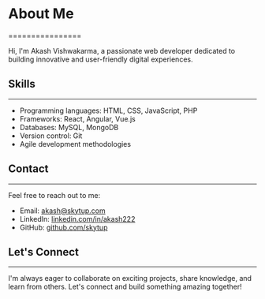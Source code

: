 # About Me
================


Hi, I'm Akash Vishwakarma, a passionate web developer dedicated to building innovative and user-friendly digital experiences.


## Skills
------------

* Programming languages: HTML, CSS, JavaScript, PHP
* Frameworks: React, Angular, Vue.js
* Databases: MySQL, MongoDB
* Version control: Git
* Agile development methodologies


## Contact
-------------

Feel free to reach out to me:


* Email: [akash@skytup.com](mailto:akash@skytup.com)
* LinkedIn: [linkedin.com/in/akash222](https://www.linkedin.com/in/akash222)
* GitHub: [github.com/skytup](https://github.com/skytup)


## Let's Connect
------------------

I'm always eager to collaborate on exciting projects, share knowledge, and learn from others. Let's connect and build something amazing together!